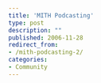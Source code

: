 ```yaml
---
title: 'MITH Podcasting'
type: post
description: ""
published: 2006-11-28
redirect_from: 
- /mith-podcasting-2/
categories:
- Community
---
```

